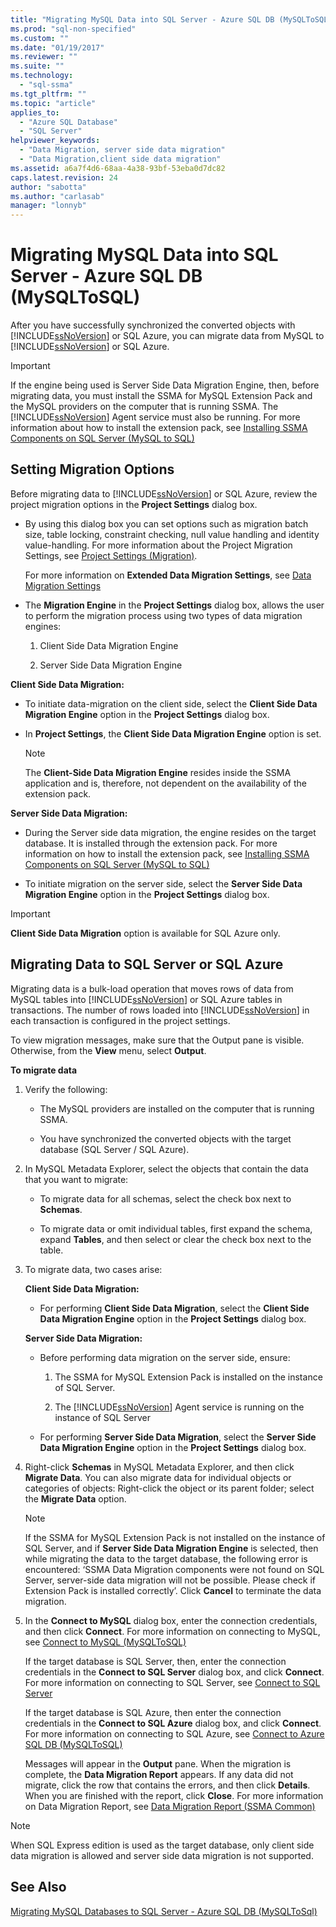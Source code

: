 ```yaml
---
title: "Migrating MySQL Data into SQL Server - Azure SQL DB (MySQLToSQL) | Microsoft Docs"
ms.prod: "sql-non-specified"
ms.custom: ""
ms.date: "01/19/2017"
ms.reviewer: ""
ms.suite: ""
ms.technology: 
  - "sql-ssma"
ms.tgt_pltfrm: ""
ms.topic: "article"
applies_to: 
  - "Azure SQL Database"
  - "SQL Server"
helpviewer_keywords: 
  - "Data Migration, server side data migration"
  - "Data Migration,client side data migration"
ms.assetid: a6a7f4d6-68aa-4a38-93bf-53eba0d7dc82
caps.latest.revision: 24
author: "sabotta"
ms.author: "carlasab"
manager: "lonnyb"
---
```

# Migrating MySQL Data into SQL Server - Azure SQL DB (MySQLToSQL)
After you have successfully synchronized the converted objects with [!INCLUDE[ssNoVersion](../../includes/ssnoversion_md.md)] or SQL Azure, you can migrate data from MySQL to [!INCLUDE[ssNoVersion](../../includes/ssnoversion_md.md)] or SQL Azure.  
  
> [!IMPORTANT]  
> If the engine being used is Server Side Data Migration Engine, then, before migrating data, you must install the SSMA for MySQL Extension Pack and the MySQL providers on the computer that is running SSMA. The [!INCLUDE[ssNoVersion](../../includes/ssnoversion_md.md)] Agent service must also be running. For more information about how to install the extension pack, see [Installing SSMA Components on SQL Server (MySQL to SQL)](http://msdn.microsoft.com/en-us/6772d0c5-258f-4d7b-afb0-b5f810e71af1)  
  
## Setting Migration Options  
Before migrating data to [!INCLUDE[ssNoVersion](../../includes/ssnoversion_md.md)] or SQL Azure, review the project migration options in the **Project Settings** dialog box.  
  
-   By using this dialog box you can set options such as migration batch size, table locking, constraint checking, null value handling and identity value-handling. For more information about the Project Migration Settings, see [Project Settings (Migration)](http://msdn.microsoft.com/en-us/2a3cba9e-cd54-4a8b-b858-8fc4cf2580d9).  
  
    For more information on **Extended Data Migration Settings**, see [Data Migration Settings](http://msdn.microsoft.com/en-us/9c396df4-5676-4f32-9c57-70d4f15f9b7a)  
  
-   The **Migration Engine** in the **Project Settings** dialog box, allows the user to perform the migration process using two types of data migration engines:  
  
    1.  Client Side Data Migration Engine  
  
    2.  Server Side Data Migration Engine  
  
**Client Side Data Migration:**  
  
-   To initiate data-migration on the client side, select the **Client Side Data Migration Engine** option in the **Project Settings** dialog box.  
  
-   In **Project Settings**, the **Client Side Data Migration Engine** option is set.  
  
    > [!NOTE]  
    > The **Client-Side Data Migration Engine** resides inside the SSMA application and is, therefore, not dependent on the availability of the extension pack.  
  
**Server Side Data Migration:**  
  
-   During the Server side data migration, the engine resides on the target database. It is installed through the extension pack. For more information on how to install the extension pack, see [Installing SSMA Components on SQL Server (MySQL to SQL)](http://msdn.microsoft.com/en-us/6772d0c5-258f-4d7b-afb0-b5f810e71af1)  
  
-   To initiate migration on the server side, select the **Server Side Data Migration Engine** option in the **Project Settings** dialog box.  
  
> [!IMPORTANT]  
> **Client Side Data Migration** option is available for SQL Azure only.  
  
## Migrating Data to SQL Server or SQL Azure  
Migrating data is a bulk-load operation that moves rows of data from MySQL tables into [!INCLUDE[ssNoVersion](../../includes/ssnoversion_md.md)] or SQL Azure tables in transactions. The number of rows loaded into [!INCLUDE[ssNoVersion](../../includes/ssnoversion_md.md)] in each transaction is configured in the project settings.  
  
To view migration messages, make sure that the Output pane is visible. Otherwise, from the **View** menu, select **Output**.  
  
**To migrate data**  
  
1.  Verify the following:  
  
    -   The MySQL providers are installed on the computer that is running SSMA.  
  
    -   You have synchronized the converted objects with the target database (SQL Server / SQL Azure).  
  
2.  In MySQL Metadata Explorer, select the objects that contain the data that you want to migrate:  
  
    -   To migrate data for all schemas, select the check box next to **Schemas**.  
  
    -   To migrate data or omit individual tables, first expand the schema, expand **Tables**, and then select or clear the check box next to the table.  
  
3.  To migrate data, two cases arise:  
  
    **Client Side Data Migration:**  
  
    -   For performing **Client Side Data Migration**, select the **Client Side Data Migration Engine** option in the **Project Settings** dialog box.  
  
    **Server Side Data Migration:**  
  
    -   Before performing data migration on the server side, ensure:  
  
        1.  The SSMA for MySQL Extension Pack is installed on the instance of SQL Server.  
  
        2.  The [!INCLUDE[ssNoVersion](../../includes/ssnoversion_md.md)] Agent service is running on the instance of SQL Server  
  
    -   For performing **Server Side Data Migration**, select the **Server Side Data Migration Engine** option in the **Project Settings** dialog box.  
  
4.  Right-click **Schemas** in MySQL Metadata Explorer, and then click **Migrate Data**. You can also migrate data for individual objects or categories of objects: Right-click the object or its parent folder; select the **Migrate Data** option.  
  
    > [!NOTE]  
    > If the SSMA for MySQL Extension Pack is not installed on the instance of SQL Server, and if **Server Side Data Migration Engine** is selected, then while migrating the data to the target database, the following error is encountered: ‘SSMA Data Migration components were not found on SQL Server, server-side data migration will not be possible. Please check if Extension Pack is installed correctly’. Click **Cancel** to terminate the data migration.  
  
5.  In the **Connect to MySQL** dialog box, enter the connection credentials, and then click **Connect**. For more information on connecting to MySQL, see [Connect to MySQL &#40;MySQLToSQL&#41;](../../ssma/mysql/connect-to-mysql-mysqltosql.md)  
  
    If the target database is SQL Server, then, enter the connection credentials in the **Connect to SQL Server** dialog box, and click **Connect**. For more information on connecting to SQL Server, see [Connect to SQL Server](http://msdn.microsoft.com/en-us/bb8c4bde-cfc2-4636-92ae-5dd24abe9536)  
  
    If the target database is SQL Azure, then enter the connection credentials in the **Connect to SQL Azure** dialog box, and click **Connect**. For more information on connecting to SQL Azure, see [Connect to Azure SQL DB &#40;MySQLToSQL&#41;](../../ssma/mysql/connect-to-azure-sql-db-mysqltosql.md)  
  
    Messages will appear in the **Output** pane. When the migration is complete, the **Data Migration Report** appears. If any data did not migrate, click the row that contains the errors, and then click **Details**. When you are finished with the report, click **Close**. For more information on Data Migration Report, see [Data Migration Report (SSMA Common)](http://msdn.microsoft.com/en-us/bbfb9d88-5a98-4980-8d19-c5d78bd0d241)  
  
> [!NOTE]  
> When SQL Express edition is used as the target database, only client side data migration is allowed and server side data migration is not supported.  
  
## See Also  
[Migrating MySQL Databases to SQL Server - Azure SQL DB &#40;MySQLToSql&#41;](../../ssma/mysql/migrating-mysql-databases-to-sql-server-azure-sql-db-mysqltosql.md)  
  
